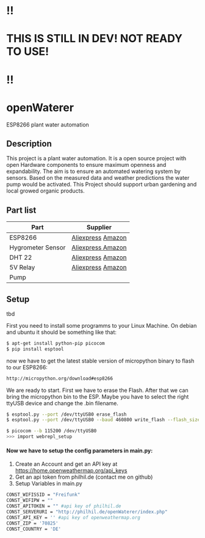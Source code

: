 # !!
# THIS IS STILL IN DEV! NOT READY TO USE!
# !!


# openWaterer
ESP8266 plant water automation

## Description
This project is a plant water automation. It is a open source project with open Hardware components to ensure maximum openness and expandability. 
The aim is to ensure an automated watering system by sensors. Based on the measured data and weather predictions the water pump would be activated. This Project should support urban gardening and local growed organic products.


## Part list

| Part | Supplier
| ------ | ------ |
| ESP8266 |[Aliexpress](https://de.aliexpress.com/item/D1-mini-Mini-NodeMcu-4M-bytes-Lua-WIFI-Internet-of-Things-development-board-based-ESP8266-by/32662942091.html) [Amazon](https://www.amazon.de/dp/B01ELFAF1S/ref=cm_sw_em_r_mt_dp_3qn9ybM4RJ55X)|
| Hygrometer Sensor | [Aliexpress ](https://de.aliexpress.com/item/Smart-Electronics-Soil-Moisture-Hygrometer-Detection-Humidity-Sensor-Module-For-arduino-Development-Board-DIY-Robot-Smart/32328189936.html?) [Amazon](https://www.amazon.de/dp/B00ZR3B60I/ref=cm_sw_em_r_mt_dp_wsn9ybG37N97V) |
| DHT 22 | [Aliexpress](https://de.aliexpress.com/item/DHT22-AM2302-Digital-Temperature-And-Humidity-Sensor-Module-Replace-SHT11-SHT15/1859157389.html) [Amazon](https://www.amazon.de/dp/B06XF4TNT9/ref=cm_sw_em_r_mt_dp_4sn9ybG0256WJ) |
| 5V Relay | [Aliexpress](https://de.aliexpress.com/item/Free-Shipping-1PCS-5V-low-level-trigger-One-1-Channel-Relay-Module-interface-Board-Shield-For/32480128984.html) [Amazon](https://www.amazon.de/dp/B01CQ10YXI/ref=cm_sw_em_r_mt_dp_Ftn9ybW2B3HHT) |
| Pump | []() |


## Setup
tbd

First you need to install some programms to your Linux Machine. On debian and ubuntu it should be something like that:

```sh
$ apt-get install python-pip picocom
$ pip install esptool
```

now we have to get the latest stable version of micropython binary to flash to our ESP8266:
```sh
http://micropython.org/download#esp8266
```

We are ready to start. First we have to erase the Flash. After that we can bring the micropython bin to the ESP. 
Maybe you have to select the right ttyUSB device and change the .bin filename.

```sh
$ esptool.py --port /dev/ttyUSB0 erase_flash
$ esptool.py --port /dev/ttyUSB0 --baud 460800 write_flash --flash_size=detect 0 esp8266-20170108-v1.8.7.bin
```

```sh
$ picocom --b 115200 /dev/ttyUSB0
>>> import webrepl_setup
```
#### Now we have to setup the config parameters in main.py:
1. Create an Account and get an API key at https://home.openweathermap.org/api_keys
2. Get an api token from philhil.de (contact me on github)
3. Setup Variables in main.py 
```sh
CONST_WIFISSID = "Freifunk"
CONST_WIFIPW = ""
CONST_APITOKEN = "" #api key of philhil.de
CONST_SERVERURI = "http://philhil.de/openWaterer/index.php"
CONST_API_KEY = '' #api key of openweathermap.org
CONST_ZIP = '70825'
CONST_COUNTRY = 'DE'
```
